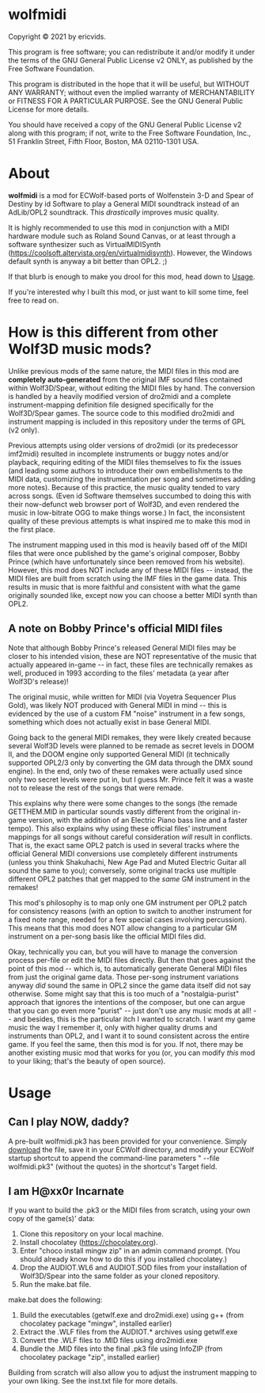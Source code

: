 **wolfmidi**
============

Copyright © 2021 by ericvids.

This program is free software; you can redistribute it and/or modify it under the terms of the GNU General Public License v2 ONLY, as published by the Free Software Foundation.

This program is distributed in the hope that it will be useful, but WITHOUT ANY WARRANTY; without even the implied warranty of MERCHANTABILITY or FITNESS FOR A PARTICULAR PURPOSE.  See the GNU General Public License for more details.

You should have received a copy of the GNU General Public License v2 along with this program; if not, write to the Free Software Foundation, Inc., 51 Franklin Street, Fifth Floor, Boston, MA 02110-1301 USA.


About
=====

**wolfmidi** is a mod for ECWolf-based ports of Wolfenstein 3-D and Spear of Destiny by id Software to play a General MIDI soundtrack instead of an AdLib/OPL2 soundtrack. This *drastically* improves music quality.

It is highly recommended to use this mod in conjunction with a MIDI hardware module such as Roland Sound Canvas, or at least through a software synthesizer such as VirtualMIDISynth (https://coolsoft.altervista.org/en/virtualmidisynth). However, the Windows default synth is anyway a bit better than OPL2. ;)

If that blurb is enough to make you drool for this mod, head down to [Usage](#usage).

If you're interested why I built this mod, or just want to kill some time, feel free to read on.

How is this different from other Wolf3D music mods?
===================================================

Unlike previous mods of the same nature, the MIDI files in this mod are **completely auto-generated** from the original IMF sound files contained within Wolf3D/Spear, without editing the MIDI files by hand. The conversion is handled by a heavily modified version of dro2midi and a complete instrument-mapping definition file designed specifically for the Wolf3D/Spear games. The source code to this modified dro2midi and instrument mapping is included in this repository under the terms of GPL (v2 only).

Previous attempts using older versions of dro2midi (or its predecessor imf2midi) resulted in incomplete instruments or buggy notes and/or playback, requiring editing of the MIDI files themselves to fix the issues (and leading some authors to introduce their own embellishments to the MIDI data, customizing the instrumentation per song and sometimes adding more notes). Because of this practice, the music quality tended to vary across songs. (Even id Software themselves succumbed to doing this with their now-defunct web browser port of Wolf3D, and even rendered the music in low-bitrate OGG to make things worse.) In fact, the inconsistent quality of these previous attempts is what inspired me to make this mod in the first place.

The instrument mapping used in this mod is heavily based off of the MIDI files that were once published by the game's original composer, Bobby Prince (which have unfortunately since been removed from his website). However, this mod does NOT include any of these MIDI files -- instead, the MIDI files are built from scratch using the IMF files in the game data. This results in music that is more faithful and consistent with what the game originally sounded like, except now you can choose a better MIDI synth than OPL2.

A note on Bobby Prince's official MIDI files
--------------------------------------------

Note that although Bobby Prince's released General MIDI files may be closer to his intended vision, these are NOT representative of the music that actually appeared in-game -- in fact, these files are technically remakes as well, produced in 1993 according to the files' metadata (a year after Wolf3D's release)!

The original music, while written for MIDI (via Voyetra Sequencer Plus Gold), was likely NOT produced with General MIDI in mind -- this is evidenced by the use of a custom FM "noise" instrument in a few songs, something which does not actually exist in base General MIDI.

Going back to the general MIDI remakes, they were likely created because several Wolf3D levels were planned to be remade as secret levels in DOOM II, and the DOOM engine only supported General MIDI (it technically supported OPL2/3 only by converting the GM data through the DMX sound engine). In the end, only two of these remakes were actually used since only two secret levels were put in, but I guess Mr. Prince felt it was a waste not to release the rest of the songs that were remade.

This explains why there were some changes to the songs (the remade GETTHEM.MID in particular sounds vastly different from the original in-game version, with the addition of an Electric Piano bass line and a faster tempo). This also explains why using these official files' instrument mappings for all songs without careful consideration _will_ result in conflicts. That is, the exact same OPL2 patch is used in several tracks where the official General MIDI conversions use completely different instruments (unless you think Shakuhachi, New Age Pad and Muted Electric Guitar all sound the same to you); conversely, some original tracks use multiple different OPL2 patches that get mapped to the _same_ GM instrument in the remakes!

This mod's philosophy is to map only one GM instrument per OPL2 patch for consistency reasons (with an option to switch to another instrument for a fixed note range, needed for a few special cases involving percussion). This means that this mod does NOT allow changing to a particular GM instrument on a per-song basis like the official MIDI files did.

Okay, technically you can, but you will have to manage the conversion process per-file or edit the MIDI files directly. But then that goes against the point of this mod -- which is, to automatically generate General MIDI files from just the original game data. Those per-song instrument variations anyway _did_ sound the same in OPL2 since the game data itself did not say otherwise. Some might say that this is too much of a "nostalgia-purist" approach that ignores the intentions of the composer, but one can argue that you can go even more "purist" -- just don't use any music mods at all! -- and besides, this is the particular itch I wanted to scratch. I want my game music the way I remember it, only with higher quality drums and instruments than OPL2, and I want it to sound consistent across the entire game. If you feel the same, then this mod is for you. If not, there may be another existing music mod that works for you (or, you can modify _this_ mod to your liking; that's the beauty of open source).


Usage
=====

Can I play NOW, daddy?
----------------------

A pre-built wolfmidi.pk3 has been provided for your convenience. Simply [download](https://github.com/ericvids/wolfmidi/raw/main/wolfmidi.pk3) the file, save it in your ECWolf directory, and modify your ECWolf startup shortcut to append the command-line parameters " --file wolfmidi.pk3" (without the quotes) in the shortcut's Target field.

I am H@xx0r Incarnate
---------------------

If you want to build the .pk3 or the MIDI files from scratch, using your own copy of the game(s)' data:

1. Clone this repository on your local machine.
2. Install chocolatey (https://chocolatey.org).
3. Enter "choco install mingw zip" in an admin command prompt. (You should already know how to do this if you installed chocolatey.)
4. Drop the AUDIOT.WL6 and AUDIOT.SOD files from your installation of Wolf3D/Spear into the same folder as your cloned repository.
5. Run the make.bat file.

make.bat does the following:

1. Build the executables (getwlf.exe and dro2midi.exe) using g++ (from chocolatey package "mingw", installed earlier)
2. Extract the .WLF files from the AUDIOT.* archives using getwlf.exe
3. Convert the .WLF files to .MID files using dro2midi.exe
4. Bundle the .MID files into the final .pk3 file using InfoZIP (from chocolatey package "zip", installed earlier)

Building from scratch will also allow you to adjust the instrument mapping to your own liking. See the inst.txt file for more details.
